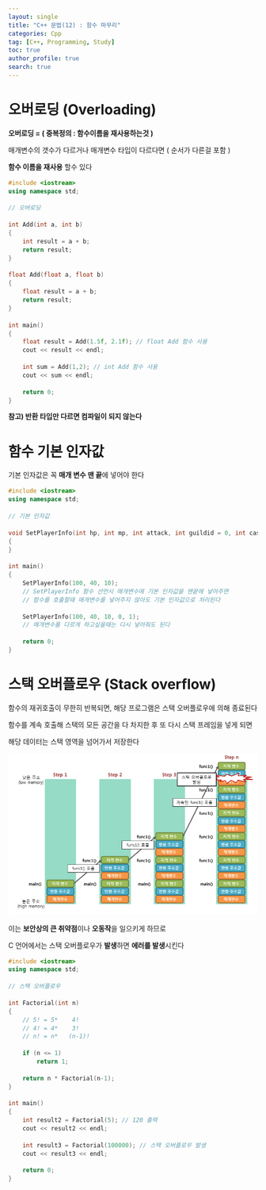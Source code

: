 ```yaml
---
layout: single
title: "C++ 문법(12) : 함수 마무리"
categories: Cpp
tag: [C++, Programming, Study]
toc: true
author_profile: true
search: true
---
```



# 오버로딩 (Overloading)

**오버로딩 = ( 중복정의 : 함수이름을 재사용하는것 )**

매개변수의 갯수가 다르거나 매개변수 타입이 다르다면 ( 순서가 다른걸 포함 )

**함수 이름을 재사용** 할수 있다

```c++
#include <iostream>
using namespace std;

// 오버로딩

int Add(int a, int b)
{
	int result = a + b;
	return result;
}

float Add(float a, float b)
{
	float result = a + b;
	return result;
}

int main()
{
	float result = Add(1.5f, 2.1f); // float Add 함수 사용
	cout << result << endl;
    
    int sum = Add(1,2); // int Add 함수 사용
    cout << sum << endl;

	return 0;
}
```

**참고) 반환 타입만 다르면 컴파일이 되지 않는다**



# 함수 기본 인자값

기본 인자값은 꼭 **매개 변수 맨 끝**에 넣어야 한다

```c++
#include <iostream>
using namespace std;

// 기본 인자값

void SetPlayerInfo(int hp, int mp, int attack, int guildid = 0, int castleId = 0)
{
}

int main()
{
	SetPlayerInfo(100, 40, 10);
    // SetPlayerInfo 함수 선언시 매개변수에 기본 인자값을 맨끝에 넣어주면
    // 함수를 호출할때 매개변수를 넣어주지 않아도 기본 인자값으로 처리된다
    
	SetPlayerInfo(100, 40, 10, 0, 1);
    // 매개변수를 다르게 하고싶을때는 다시 넣어줘도 된다
	
	return 0;
}
```



# 스택 오버플로우 (Stack overflow)

함수의 재귀호출이 무한히 반복되면, 해당 프로그램은 스택 오버플로우에 의해 종료된다

함수를 계속 호출해 스택의 모든 공간을 다 차지한 후 또 다시 스택 프레임을 넣게 되면

해당 데이터는 스택 영역을 넘어가서 저장한다

![stackoverflow](https://github.com/Heo-jaehyeon/Heo-jaehyeon.github.io/blob/master/images/stackoverflow.png?raw=true)

이는 **보안상의 큰 취약점**이나 **오동작**을 일으키게 하므로

C 언어에서는 스택 오버플로우가 **발생**하면 **에러를 발생**시킨다



```c++
#include <iostream>
using namespace std;

// 스택 오버플로우

int Factorial(int n)
{
	// 5! = 5*    4!
	// 4! = 4*    3!
	// n! = n*   (n-1)!
	
	if (n <= 1)
		return 1;
	
	return n * Factorial(n-1);
}

int main()
{
	int result2 = Factorial(5); // 120 출력 
	cout << result2 << endl;
	
	int result3 = Factorial(100000); // 스택 오버플로우 발생
	cout << result3 << endl;
	
	return 0;
}
```


